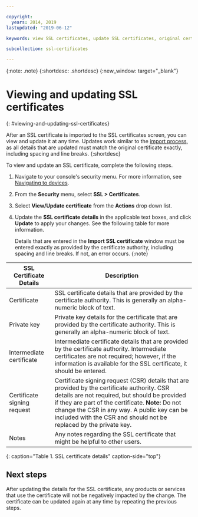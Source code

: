 ```yaml
---

copyright:
  years: 2014, 2019
lastupdated: "2019-06-12"

keywords: view SSL certificates, update SSL certificates, original certificates

subcollection: ssl-certificates

---
```


{:note: .note}
{:shortdesc: .shortdesc}
{:new_window: target="_blank"}

# Viewing and updating SSL certificates
{: #viewing-and-updating-ssl-certificates}

After an SSL certificate is imported to the SSL certificates screen, you can view and update it at any time. Updates work similar to the [import process](/docs/infrastructure/ssl-certificates?topic=ssl-certificates-importing-ssl-certificates#importing-ssl-certificates), as all details that are updated must match the original certificate exactly, including spacing and line breaks.
{:shortdesc}

To view and update an SSL certificate, complete the following steps.

1. Navigate to your console's security menu. For more information, see [Navigating to devices](/docs/infrastructure/ssl-certificates?topic=virtual-servers-navigating-devices).
2. From the **Security** menu, select **SSL > Certificates**.
3. Select **View/Update certificate** from the **Actions** drop down list.
4. Update the **SSL certificate details** in the applicable text boxes, and click **Update** to apply your changes. See the following table for more information.

   Details that are entered in the **Import SSL certificate** window must be entered exactly as provided by the certificate authority, including spacing and line breaks. If not, an error occurs.
   {:note}

| SSL Certificate Details     | Description |
| --------------------------- | ----------- |
|Certificate                  | SSL certificate details that are provided by the certificate authority. This is generally an alpha-numeric block of text.|
|Private key                  | Private key details for the certificate that are provided by the certificate authority. This is generally an alpha-numeric block of text.|
|Intermediate certificate     | Intermediate certificate details that are provided by the certificate authority. Intermediate certificates are not required; however, if the information is available for the SSL certificate, it should be entered.|
|Certificate signing request  | Certificate signing request (CSR) details that are provided by the certificate authority. CSR details are not required, but should be provided if they are part of the certificate. **Note:** Do not change the CSR in any way. A public key can be included with the CSR and should not be replaced by the private key.|
|Notes                        | Any notes regarding the SSL certificate that might be helpful to other users.|
{: caption="Table 1. SSL certificate details" caption-side="top"}

## Next steps

After updating the details for the SSL certificate, any products or services that use the certificate will not be negatively impacted by the change. The certificate can be updated again at any time by repeating the previous steps.
